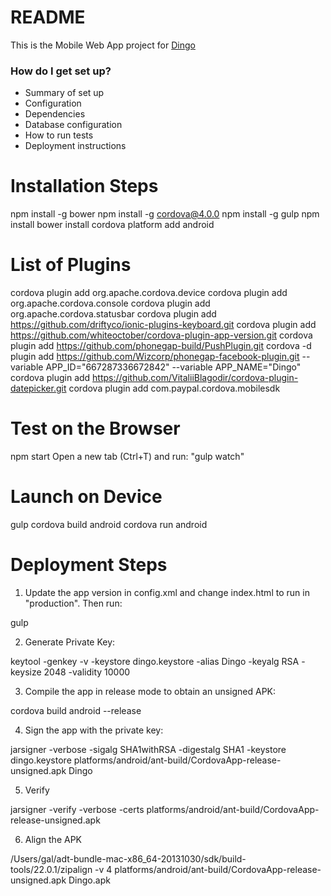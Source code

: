 # README #

This is the Mobile Web App project for [Dingo](http://dingoapp.co.uk)

### How do I get set up? ###

* Summary of set up
* Configuration
* Dependencies
* Database configuration
* How to run tests
* Deployment instructions


Installation Steps
================

npm install -g bower
npm install -g cordova@4.0.0
npm install -g gulp
npm install
bower install
cordova platform add android

List of Plugins
================

cordova plugin add org.apache.cordova.device
cordova plugin add org.apache.cordova.console
cordova plugin add org.apache.cordova.statusbar
cordova plugin add https://github.com/driftyco/ionic-plugins-keyboard.git
cordova plugin add https://github.com/whiteoctober/cordova-plugin-app-version.git
cordova plugin add https://github.com/phonegap-build/PushPlugin.git
cordova -d plugin add https://github.com/Wizcorp/phonegap-facebook-plugin.git --variable APP_ID="667287336672842" --variable APP_NAME="Dingo"
cordova plugin add https://github.com/VitaliiBlagodir/cordova-plugin-datepicker.git
cordova plugin add com.paypal.cordova.mobilesdk

Test on the Browser
====================

npm start
Open a new tab (Ctrl+T) and run: "gulp watch"

Launch on Device
=================

gulp
cordova build android
cordova run android

Deployment Steps
=================

1. Update the app version in config.xml and change index.html to run in "production". Then run:

gulp

2. Generate Private Key:

keytool -genkey -v -keystore dingo.keystore -alias Dingo -keyalg RSA -keysize 2048 -validity 10000

3. Compile the app in release mode to obtain an unsigned APK:

cordova build android --release

4. Sign the app with the private key:

jarsigner -verbose -sigalg SHA1withRSA -digestalg SHA1 -keystore dingo.keystore platforms/android/ant-build/CordovaApp-release-unsigned.apk Dingo

5. Verify

jarsigner -verify -verbose -certs platforms/android/ant-build/CordovaApp-release-unsigned.apk

6. Align the APK

/Users/gal/adt-bundle-mac-x86_64-20131030/sdk/build-tools/22.0.1/zipalign -v 4 platforms/android/ant-build/CordovaApp-release-unsigned.apk Dingo.apk








